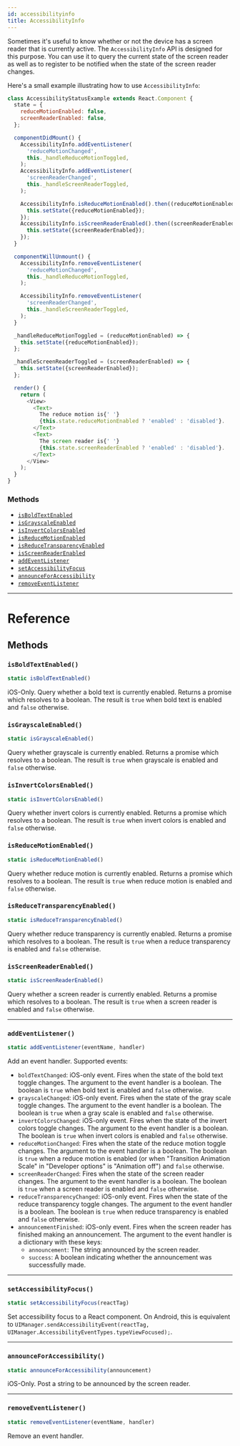 ```yaml
---
id: accessibilityinfo
title: AccessibilityInfo
---
```


Sometimes it's useful to know whether or not the device has a screen reader that is currently active. The `AccessibilityInfo` API is designed for this purpose. You can use it to query the current state of the screen reader as well as to register to be notified when the state of the screen reader changes.

Here's a small example illustrating how to use `AccessibilityInfo`:

```javascript
class AccessibilityStatusExample extends React.Component {
  state = {
    reduceMotionEnabled: false,
    screenReaderEnabled: false,
  };

  componentDidMount() {
    AccessibilityInfo.addEventListener(
      'reduceMotionChanged',
      this._handleReduceMotionToggled,
    );
    AccessibilityInfo.addEventListener(
      'screenReaderChanged',
      this._handleScreenReaderToggled,
    );

    AccessibilityInfo.isReduceMotionEnabled().then((reduceMotionEnabled) => {
      this.setState({reduceMotionEnabled});
    });
    AccessibilityInfo.isScreenReaderEnabled().then((screenReaderEnabled) => {
      this.setState({screenReaderEnabled});
    });
  }

  componentWillUnmount() {
    AccessibilityInfo.removeEventListener(
      'reduceMotionChanged',
      this._handleReduceMotionToggled,
    );

    AccessibilityInfo.removeEventListener(
      'screenReaderChanged',
      this._handleScreenReaderToggled,
    );
  }

  _handleReduceMotionToggled = (reduceMotionEnabled) => {
    this.setState({reduceMotionEnabled});
  };

  _handleScreenReaderToggled = (screenReaderEnabled) => {
    this.setState({screenReaderEnabled});
  };

  render() {
    return (
      <View>
        <Text>
          The reduce motion is{' '}
          {this.state.reduceMotionEnabled ? 'enabled' : 'disabled'}.
        </Text>
        <Text>
          The screen reader is{' '}
          {this.state.screenReaderEnabled ? 'enabled' : 'disabled'}.
        </Text>
      </View>
    );
  }
}
```

### Methods

* [`isBoldTextEnabled`](accessibilityinfo.md#isBoldTextEnabled)
* [`isGrayscaleEnabled`](accessibilityinfo.md#isGrayscaleEnabled)
* [`isInvertColorsEnabled`](accessibilityinfo.md#isInvertColorsEnabled)
* [`isReduceMotionEnabled`](accessibilityinfo.md#isReduceMotionEnabled)
* [`isReduceTransparencyEnabled`](accessibilityinfo.md#isReduceTransparencyEnabled)
* [`isScreenReaderEnabled`](accessibilityinfo.md#isScreenReaderEnabled)
* [`addEventListener`](accessibilityinfo.md#addeventlistener)
* [`setAccessibilityFocus`](accessibilityinfo.md#setaccessibilityfocus)
* [`announceForAccessibility`](accessibilityinfo.md#announceforaccessibility)
* [`removeEventListener`](accessibilityinfo.md#removeeventlistener)

---

# Reference

## Methods

### `isBoldTextEnabled()`

```javascript
static isBoldTextEnabled()
```

iOS-Only. Query whether a bold text is currently enabled. Returns a promise which resolves to a boolean. The result is `true` when bold text is enabled and `false` otherwise.

### `isGrayscaleEnabled()`

```javascript
static isGrayscaleEnabled()
```

Query whether grayscale is currently enabled. Returns a promise which resolves to a boolean. The result is `true` when grayscale is enabled and `false` otherwise.

### `isInvertColorsEnabled()`

```javascript
static isInvertColorsEnabled()
```

Query whether invert colors is currently enabled. Returns a promise which resolves to a boolean. The result is `true` when invert colors is enabled and `false` otherwise.

### `isReduceMotionEnabled()`

```javascript
static isReduceMotionEnabled()
```

Query whether reduce motion is currently enabled. Returns a promise which resolves to a boolean. The result is `true` when reduce motion is enabled and `false` otherwise.

### `isReduceTransparencyEnabled()`

```javascript
static isReduceTransparencyEnabled()
```

Query whether reduce transparency is currently enabled. Returns a promise which resolves to a boolean. The result is `true` when a reduce transparency is enabled and `false` otherwise.

### `isScreenReaderEnabled()`

```javascript
static isScreenReaderEnabled()
```

Query whether a screen reader is currently enabled. Returns a promise which resolves to a boolean. The result is `true` when a screen reader is enabled and `false` otherwise.

---

### `addEventListener()`

```javascript
static addEventListener(eventName, handler)
```

Add an event handler. Supported events:

* `boldTextChanged`: iOS-only event. Fires when the state of the bold text toggle changes. The argument to the event handler is a boolean. The boolean is `true` when bold text is enabled and `false` otherwise.
* `grayscaleChanged`: iOS-only event. Fires when the state of the gray scale toggle changes. The argument to the event handler is a boolean. The boolean is `true` when a gray scale is enabled and `false` otherwise.
* `invertColorsChanged`: iOS-only event. Fires when the state of the invert colors toggle changes. The argument to the event handler is a boolean. The boolean is `true` when invert colors is enabled and `false` otherwise.
* `reduceMotionChanged`: Fires when the state of the reduce motion toggle changes. The argument to the event handler is a boolean. The boolean is `true` when a reduce motion is enabled (or when "Transition Animation Scale" in "Developer options" is "Animation off") and `false` otherwise.
* `screenReaderChanged`: Fires when the state of the screen reader changes. The argument to the event handler is a boolean. The boolean is `true` when a screen reader is enabled and `false` otherwise.
* `reduceTransparencyChanged`: iOS-only event. Fires when the state of the reduce transparency toggle changes. The argument to the event handler is a boolean. The boolean is `true` when reduce transparency is enabled and `false` otherwise.
* `announcementFinished`: iOS-only event. Fires when the screen reader has finished making an announcement. The argument to the event handler is a dictionary with these keys:
  * `announcement`: The string announced by the screen reader.
  * `success`: A boolean indicating whether the announcement was successfully made.

---

### `setAccessibilityFocus()`

```javascript
static setAccessibilityFocus(reactTag)
```

Set accessibility focus to a React component. On Android, this is equivalent to `UIManager.sendAccessibilityEvent(reactTag, UIManager.AccessibilityEventTypes.typeViewFocused);`.

---

### `announceForAccessibility()`

```javascript
static announceForAccessibility(announcement)
```

iOS-Only. Post a string to be announced by the screen reader.

---

### `removeEventListener()`

```javascript
static removeEventListener(eventName, handler)
```

Remove an event handler.
